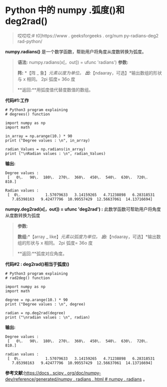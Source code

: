 # Python 中的 numpy .弧度()和 deg2rad()

> 哎哎哎:# t0]https://www . geeksforgeeks . org/num py-radians-deg2 rad-python/

**numpy.radians()** 是一个数学函数，帮助用户将角度从度数转换为弧度。

> **语法:** numpy.radians(x[，out]) = ufunc 'radians')
> **参数:**
> 
> **阵:** *【阵 _ 象】*元素以度为单位。
> **出:***【ndaaray，可选】*输出数组的形状与 x 相同。
> 2pi 弧度= 36o 度
> 
> **返回:**用弧度值代替度数值的数组。

**代码#1:工作**

```
# Python3 program explaining
# degrees() function

import numpy as np
import math

in_array = np.arange(10.) * 90
print ("Degree values : \n", in_array)

radian_Values = np.radians(in_array)
print ("\nRadian values : \n", radian_Values)
```

**输出:**

```
Degree values : 
 [   0\.   90\.  180\.  270\.  360\.  450\.  540\.  630\.  720\.  810.]

Radian values : 
 [  0\.           1.57079633   3.14159265   4.71238898   6.28318531
   7.85398163   9.42477796  10.99557429  12.56637061  14.13716694]

```

**numpy.deg2rad(x[，out]) = ufunc 'deg2rad') :** 此数学函数可帮助用户将角度从度数转换为弧度

> **参数:**
> 
> **数组:***【array _ like】*元素以弧度为单位。
> **出:***【ndaaray，可选】*输出数组的形状与 x 相同。
> 2pi 弧度= 36o 度
> 
> **返回:**弧度对应角度。

**代码#2 : deg2rad()相当于弧度()**

```
# Python3 program explaining
# rad2deg() function

import numpy as np
import math

degree = np.arange(10.) * 90
print ("Degree values : \n", degree)

radian = np.deg2rad(degree)
print ("\nradian values : \n", radian)
```

**输出:**

```
Degree values : 
 [   0\.   90\.  180\.  270\.  360\.  450\.  540\.  630\.  720\.  810.]

radian values : 
 [  0\.           1.57079633   3.14159265   4.71238898   6.28318531
   7.85398163   9.42477796  10.99557429  12.56637061  14.13716694]

```

**参考文献:**[https://docs . scipy . org/doc/numpy-dev/reference/generated/numpy . radians . html # numpy . radians](https://docs.scipy.org/doc/numpy-dev/reference/generated/numpy.radians.html#numpy.radians)
。